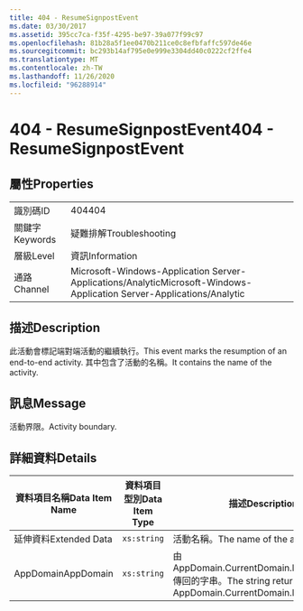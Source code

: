 ```yaml
---
title: 404 - ResumeSignpostEvent
ms.date: 03/30/2017
ms.assetid: 395cc7ca-f35f-4295-be97-39a077f99c97
ms.openlocfilehash: 81b28a5f1ee0470b211ce0c8efbfaffc597de46e
ms.sourcegitcommit: bc293b14af795e0e999e3304dd40c0222cf2ffe4
ms.translationtype: MT
ms.contentlocale: zh-TW
ms.lasthandoff: 11/26/2020
ms.locfileid: "96288914"
---
```

# <a name="404---resumesignpostevent"></a><span data-ttu-id="31db9-102">404 - ResumeSignpostEvent</span><span class="sxs-lookup"><span data-stu-id="31db9-102">404 - ResumeSignpostEvent</span></span>

## <a name="properties"></a><span data-ttu-id="31db9-103">屬性</span><span class="sxs-lookup"><span data-stu-id="31db9-103">Properties</span></span>  
  
|||  
|-|-|  
|<span data-ttu-id="31db9-104">識別碼</span><span class="sxs-lookup"><span data-stu-id="31db9-104">ID</span></span>|<span data-ttu-id="31db9-105">404</span><span class="sxs-lookup"><span data-stu-id="31db9-105">404</span></span>|  
|<span data-ttu-id="31db9-106">關鍵字</span><span class="sxs-lookup"><span data-stu-id="31db9-106">Keywords</span></span>|<span data-ttu-id="31db9-107">疑難排解</span><span class="sxs-lookup"><span data-stu-id="31db9-107">Troubleshooting</span></span>|  
|<span data-ttu-id="31db9-108">層級</span><span class="sxs-lookup"><span data-stu-id="31db9-108">Level</span></span>|<span data-ttu-id="31db9-109">資訊</span><span class="sxs-lookup"><span data-stu-id="31db9-109">Information</span></span>|  
|<span data-ttu-id="31db9-110">通路</span><span class="sxs-lookup"><span data-stu-id="31db9-110">Channel</span></span>|<span data-ttu-id="31db9-111">Microsoft-Windows-Application Server-Applications/Analytic</span><span class="sxs-lookup"><span data-stu-id="31db9-111">Microsoft-Windows-Application Server-Applications/Analytic</span></span>|  
  
## <a name="description"></a><span data-ttu-id="31db9-112">描述</span><span class="sxs-lookup"><span data-stu-id="31db9-112">Description</span></span>  

 <span data-ttu-id="31db9-113">此活動會標記端對端活動的繼續執行。</span><span class="sxs-lookup"><span data-stu-id="31db9-113">This event marks the resumption of an end-to-end activity.</span></span> <span data-ttu-id="31db9-114">其中包含了活動的名稱。</span><span class="sxs-lookup"><span data-stu-id="31db9-114">It contains the name of the activity.</span></span>  
  
## <a name="message"></a><span data-ttu-id="31db9-115">訊息</span><span class="sxs-lookup"><span data-stu-id="31db9-115">Message</span></span>  

 <span data-ttu-id="31db9-116">活動界限。</span><span class="sxs-lookup"><span data-stu-id="31db9-116">Activity boundary.</span></span>  
  
## <a name="details"></a><span data-ttu-id="31db9-117">詳細資料</span><span class="sxs-lookup"><span data-stu-id="31db9-117">Details</span></span>  
  
|<span data-ttu-id="31db9-118">資料項目名稱</span><span class="sxs-lookup"><span data-stu-id="31db9-118">Data Item Name</span></span>|<span data-ttu-id="31db9-119">資料項目型別</span><span class="sxs-lookup"><span data-stu-id="31db9-119">Data Item Type</span></span>|<span data-ttu-id="31db9-120">描述</span><span class="sxs-lookup"><span data-stu-id="31db9-120">Description</span></span>|  
|--------------------|--------------------|-----------------|  
|<span data-ttu-id="31db9-121">延伸資料</span><span class="sxs-lookup"><span data-stu-id="31db9-121">Extended Data</span></span>|`xs:string`|<span data-ttu-id="31db9-122">活動名稱。</span><span class="sxs-lookup"><span data-stu-id="31db9-122">The name of the activity.</span></span>|  
|<span data-ttu-id="31db9-123">AppDomain</span><span class="sxs-lookup"><span data-stu-id="31db9-123">AppDomain</span></span>|`xs:string`|<span data-ttu-id="31db9-124">由 AppDomain.CurrentDomain.FriendlyName 傳回的字串。</span><span class="sxs-lookup"><span data-stu-id="31db9-124">The string returned by AppDomain.CurrentDomain.FriendlyName.</span></span>|
